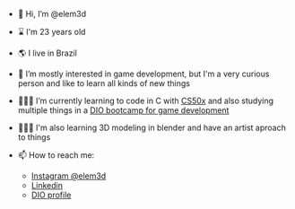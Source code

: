 - 👋 Hi, I’m @elem3d
- ⌛ I'm 23 years old
- 🌎 I live in Brazil
- 👀 I’m mostly interested in game development, but I'm a very curious person and like to learn all kinds of new things
- 👩🏽‍💻 I’m currently learning to code in C with [CS50x](https://cs50.harvard.edu/x/2023/) and also studying multiple things in a [DIO bootcamp for game development](https://web.dio.me/track/potencia-tech-ifood-desenvolvimento-de-jogos?tab=about)

 - 👩🏼‍🎨 I'm also learning 3D modeling in blender and have an artist aproach to things

- 📫 How to reach me:
   - [Instagram @elem3d](https://www.instagram.com/elem3d/)
   - [Linkedin](https://www.linkedin.com/in/elem-bernardi-marafigo-4b13a8298/)
   - [DIO profile](https://www.dio.me/users/elem_marafigo)
  

<!---
elem3d/elem3d is a ✨ special ✨ repository because its `README.md` (this file) appears on your GitHub profile.
You can click the Preview link to take a look at your changes.
--->
